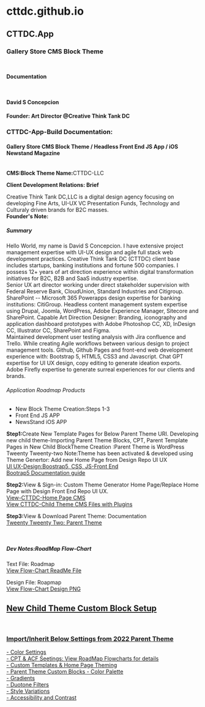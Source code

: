  <h1>cttdc.github.io</h1>
  <h2>CTTDC.App</h2>
  <h3>Gallery Store CMS Block Theme</h3><br>
  <strong><p>Documentation</p></strong></br>
  <h4>David S Concepcion</h4>
      
  <strong>Founder: Art Director @Creative Think Tank DC</strong>
    <h3>CTTDC-App-Build Documentation:</br></h3>
    <h4>Gallery Store CMS Block Theme / Headless Front End JS App / iOS Newstand Magazine</h4></br>
       <strong>CMS:Block Theme Name:</strong>CTTDC-LLC</br>
       
<strong>Client Development Relations: Brief</strong></br>
<p>Creative Think Tank DC,LLC is a digital design agency focusing on developing Fine Arts, UI-UX VC Presentation Funds, Technology and Culturaly driven brands for B2C masses. 
</br><strong>Founder's Note:</strong>
</p>
<h5>Summary</h5>
<p>Hello World, my name is David S Concepcion. I have extensive project management expertise with UI-UX design and agile full stack web development practices. Creative Think Tank DC (CTTDC) client base includes startups, banking institutions and fortune 500 companies. I possess 12+ years of art direction experience within digital transformation initiatives for B2C, B2B and SaaS industry expertise.</br>
Senior UX art director working under direct stakeholder supervision with Federal Reserve Bank, CloudUnion, Standard Industries and Citigroup. 
SharePoint -- Microsoft 365 Powerapps design expertise for banking institutions: CitiGroup. 
Headless content management system expertise using Drupal, Joomla, WordPress, Adobe Experience Manager, Sitecore and SharePoint. 
Capable Art Direction Designer: Branding, iconography and application dashboard prototypes with Adobe Photoshop CC,  XD, InDesign CC, Illustrator CC, SharePoint and Figma.</br>
Maintained development user testing analysis with Jira confluence and Trello. While creating Agile workflows between various design to project management tools.
Github, Github Pages and front-end web development experience with: Bootstrap 5, HTML5, CSS3 and Javascript. 
Chat GPT expertise for UI UX design, copy editing to generate ideation exports. Adobe Firefly expertise to generate surreal experiences for our clients and brands. </p>
<h6>Application Roadmap Products</h6>
<ul>
  <li>New Block Theme Creation:Steps 1-3</br></li>
  <li>Front End JS APP</li>
  <li>NewsStand iOS APP</li>
</ul>

<p><strong>Step1:</strong>Create New Template Pages for Below Parent Theme URI. Developing new child theme-Importing Parent Theme Blocks, CPT, Parent Template Pages in New Child BlockTheme Creation :Parent Theme is WordPress Tweenty Tweenty-two Note:Theme has been activated & developed using Theme Genertor: Add new Home Page from Design Repo UI UX</br>
<a href="https://cttdc.github.io">UI UX-Design:Boostrap5, CSS, JS-Front End</a></br>
<a href="https://getbootstrap.com/docs/5.0/getting-started/introduction/">Bootrap5 Documentation guide</a></p>

 <p><strong>Step2:</strong>View & Sign-in: Custom Theme Generator Home Page/Replace Home Page with Design Front End Repo UI UX.</br>
 <a href="https://cttdcappdev.wpengine.com/">View-CTTDC-Home Page CMS</a></br>
 <a href="https://github.com/CTTDC/CMS-Child">View CTTDC-Child Theme CMS Files with Plugins</a></p>

 <p><strong>Step3:</strong>View & Download Parent Theme: Documentation <a href="https://wordpress.org/themes/twentytwentytwo/">
 </br>Tweenty Tweenty Two: Parent Theme</a></p></br>
 
  <h5>Dev Notes:RoadMap Flow-Chart</h5>
 <p>Text File: Roadmap<a href="https://github.com/CTTDC/cttdc.github.io/blob/main/CTTDC.app_ReadMe_Roadmap.md"></br>View Flow-Chart ReadMe File</a></p>
 <p>Design File: Roapmap<a href="https://github.com/CTTDC/cttdc.github.io/blob/main/CTTDC_FlowChart.png"></br>View Flow-Chart Design PNG</p>
 
 
<h2>New Child Theme Custom Block Setup</h2></br>
<h3>Import/Inherit Below Settings from 2022 Parent Theme </h3>
- Color Settings</br>
- CPT & ACF Seetings: View RoadMap Flowcharts for details</br>
- Custom Templates & Home Page Theming</br>
- Parent Theme Custom Blocks
- Color Palette</br>
- Gradients</br>
- Duotone Filters</br>
- Style Variations</br>
- Accessibility and Contrast</br>

</p>




